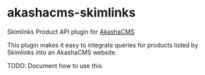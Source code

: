 akashacms-skimlinks
===================

Skimlinks Product API plugin for [AkashaCMS](http://akashacms.com)

This plugin makes it easy to integrate queries for products listed by Skimlinks into an AkashaCMS website.

TODO: Document how to use this
